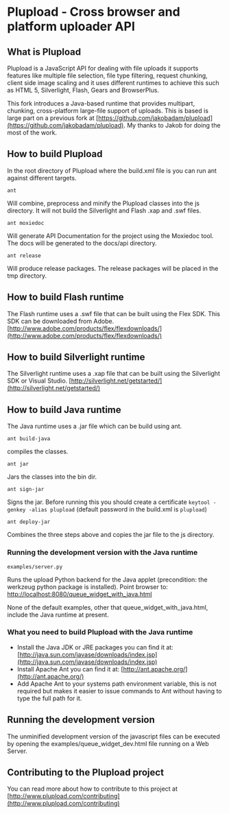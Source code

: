 Plupload - Cross browser and platform uploader API
===================================================

What is Plupload
-----------------
Plupload is a JavaScript API for dealing with file uploads it supports features like multiple file selection, file type filtering,
request chunking, client side image scaling and it uses different runtimes to achieve this such as HTML 5, Silverlight, Flash, Gears and BrowserPlus.

This fork introduces a Java-based runtime that provides multipart, chunking, cross-platform large-file support of uploads.  This is based is large part on a previous fork at [https://github.com/jakobadam/plupload](https://github.com/jakobadam/plupload). My thanks to Jakob for doing the most of the work.

How to build Plupload
---------------------

In the root directory of Plupload where the build.xml file is you can run ant against different targets.

`ant`

Will combine, preprocess and minify the Plupload classes into the js directory. It will not build the Silverlight and Flash .xap and .swf files.

`ant moxiedoc`

Will generate API Documentation for the project using the Moxiedoc tool. The docs will be generated to the docs/api directory.

`ant release`

Will produce release packages. The release packages will be placed in the tmp directory.

How to build Flash runtime
---------------------------
The Flash runtime uses a .swf file that can be built using the Flex SDK. This SDK can be downloaded from Adobe. [http://www.adobe.com/products/flex/flexdownloads/](http://www.adobe.com/products/flex/flexdownloads/)

How to build Silverlight runtime
---------------------------------
The Silverlight runtime uses a .xap file that can be built using the Silverlight SDK or Visual Studio. [http://silverlight.net/getstarted/](http://silverlight.net/getstarted/)

How to build Java runtime
-------------------------
The Java runtime uses a .jar file which can be build using ant.

`ant build-java`

compiles the classes.

`ant jar`

Jars the classes into the bin dir.

`ant sign-jar`

Signs the jar. Before running this you should create a certificate `keytool -genkey -alias plupload` (default password in the build.xml is `plupload`)

`ant deploy-jar`

Combines the three steps above and copies the jar file to the js directory.

### Running the development version with the Java runtime

`examples/server.py`

Runs the upload Python backend for the Java applet (precondition: the werkzeug python package is installed). Point browser to: [http://localhost:8080/queue_widget_with_java.html](http://localhost:8080/queue_widget_with_java.html)

None of the default examples, other that queue_widget_with_java.html, include the Java runtime at present.

### What you need to build Plupload with the Java runtime
* Install the Java JDK or JRE packages you can find it at: [http://java.sun.com/javase/downloads/index.jsp](http://java.sun.com/javase/downloads/index.jsp)
* Install Apache Ant you can find it at: [http://ant.apache.org/](http://ant.apache.org/)
* Add Apache Ant to your systems path environment variable, this is not required but makes it easier to issue commands to Ant without having to type the full path for it.

Running the development version
--------------------------------
The unminified development version of the javascript files can be executed by opening the examples/queue_widget_dev.html file running on a Web Server.

Contributing to the Plupload project
-------------------------------------
You can read more about how to contribute to this project at [http://www.plupload.com/contributing](http://www.plupload.com/contributing)
